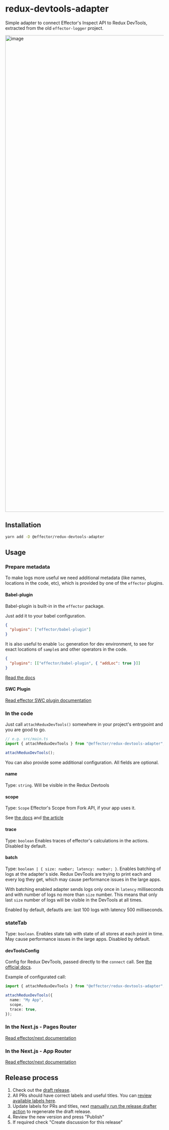 # redux-devtools-adapter

Simple adapter to connect Effector's Inspect API to Redux DevTools, extracted from the old `effector-logger` project.

<img width="1512" alt="image" src="https://user-images.githubusercontent.com/32790736/235296652-b74df685-c436-45c1-911e-7a6e99e78770.png">

## Installation

```sh
yarn add -D @effector/redux-devtools-adapter
```

## Usage

### Prepare metadata

To make logs more useful we need additional metadata (like names, locations in the code, etc), which is provided by one of the `effector` plugins.

#### Babel-plugin

Babel-plugin is built-in in the `effector` package.

Just add it to your babel configuration.

```json
{
  "plugins": ["effector/babel-plugin"]
}
```

It is also useful to enable `loc` generation for dev environment, to see for exact locations of `sample`s and other operators in the code.

```json
{
  "plugins": [["effector/babel-plugin", { "addLoc": true }]]
}
```

[Read the docs](https://effector.dev/docs/api/effector/babel-plugin/#usage)

#### SWC Plugin

[Read effector SWC plugin documentation](https://github.com/effector/swc-plugin)

### In the code

Just call `attachReduxDevTools()` somewhere in your project's entrypoint and you are good to go.

```ts
// e.g. src/main.ts
import { attachReduxDevTools } from "@effector/redux-devtools-adapter";

attachReduxDevTools();
```

You can also provide some additional configuration. All fields are optional.

#### name

Type: `string`.
Will be visible in the Redux Devtools

#### scope

Type: `Scope`
Effector's Scope from Fork API, if your app uses it.

See [the docs](https://effector.dev/docs/api/effector/scope/) and [the article](https://dev.to/effector/the-best-part-of-effector-4c27)

#### trace

Type: `boolean`
Enables traces of effector's calculations in the actions. Disabled by default.

#### batch

Type: `boolean | { size: number; latency: number; }`.
Enables batching of logs at the adapter's side. Redux DevTools are trying to print each and every log they get, which may cause performance issues in the large apps.

With batching enabled adapter sends logs only once in `latency` milliseconds and with number of logs no more than `size` number.
This means that only last `size` number of logs will be visible in the DevTools at all times.

Enabled by default, defautls are: last 100 logs with latency 500 milliseconds.

### stateTab

Type: `boolean`.
Enables state tab with state of all stores at each point in time. May cause performance issues in the large apps. Disabled by default.

#### devToolsConfig

Config for Redux DevTools, passed directly to the `connect` call.
See [the official docs](https://github.com/reduxjs/redux-devtools/blob/main/extension/docs/API/Arguments.md).

Example of configurated call:

```ts
import { attachReduxDevTools } from "@effector/redux-devtools-adapter";

attachReduxDevTools({
  name: "My App",
  scope,
  trace: true,
});
```

### In the Next.js - Pages Router

[Read effector/next documentation](https://github.com/effector/next#pages-router-dev-tools-example)

### In the Next.js - App Router

[Read effector/next documentation](https://github.com/effector/next#app-router-dev-tools-example)

## Release process

1. Check out the [draft release](https://github.com/effector/redux-devtools-adapter/releases).
1. All PRs should have correct labels and useful titles. You can [review available labels here](https://github.com/effector/redux-devtools-adapter/blob/main/.github/release-drafter.yml).
1. Update labels for PRs and titles, next [manually run the release drafter action](https://github.com/effector/redux-devtools-adapter/actions/workflows/release-drafter.yml) to regenerate the draft release.
1. Review the new version and press "Publish"
1. If required check "Create discussion for this release"

